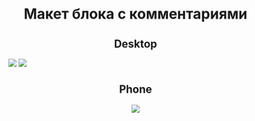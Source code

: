 <h1 align="center">Макет блока с комментариями</h1>

<h2 align="center">Desktop</h2>
<img src="https://user-images.githubusercontent.com/93647476/223613291-2dc7c586-8ff5-4cff-91e9-9b2958c11e84.png">
<img src="https://github.com/MKL-GitHub/HotelsRu_CommentBlock/assets/93647476/e3016405-d969-43b5-b948-a5aa64160f73">


<h2 align="center">Phone</h2>
<div align="center">
  <img src="https://user-images.githubusercontent.com/93647476/223614639-7cdb15c4-4a08-4a83-b94e-e6f988fa8cc0.jpg">
</div>
